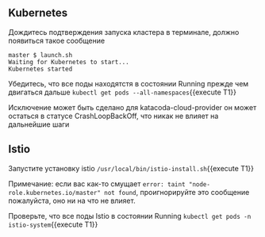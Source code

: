 ## Kubernetes

Дождитесь подтверждения запуска кластера в терминале, должно появиться такое сообщение

```
master $ launch.sh
Waiting for Kubernetes to start...
Kubernetes started
```

Убедитесь, что все поды находятстя в состоянии Running прежде чем двигаться дальше `kubectl get pods --all-namespaces`{{execute T1}}

Исключение может быть сделано для katacoda-cloud-provider он может остаться в статусе CrashLoopBackOff, что никак не влияет на дальнейшие шаги

## Istio

Запустите установку istio `/usr/local/bin/istio-install.sh`{{execute T1}}

Примечание: если вас как-то смущает `error: taint "node-role.kubernetes.io/master" not found`, проигнорируйте это сообщение пожалуйста, оно ни на что не влияет.

Проверьте, что все поды Istio в состоянии Running `kubectl get pods -n istio-system`{{execute T1}}

